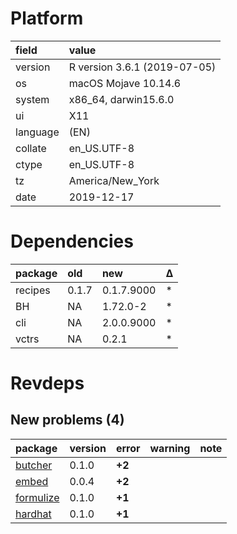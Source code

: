 # Platform

|field    |value                        |
|:--------|:----------------------------|
|version  |R version 3.6.1 (2019-07-05) |
|os       |macOS Mojave 10.14.6         |
|system   |x86_64, darwin15.6.0         |
|ui       |X11                          |
|language |(EN)                         |
|collate  |en_US.UTF-8                  |
|ctype    |en_US.UTF-8                  |
|tz       |America/New_York             |
|date     |2019-12-17                   |

# Dependencies

|package |old   |new        |Δ  |
|:-------|:-----|:----------|:--|
|recipes |0.1.7 |0.1.7.9000 |*  |
|BH      |NA    |1.72.0-2   |*  |
|cli     |NA    |2.0.0.9000 |*  |
|vctrs   |NA    |0.2.1      |*  |

# Revdeps

## New problems (4)

|package                            |version |error  |warning |note |
|:----------------------------------|:-------|:------|:-------|:----|
|[butcher](problems.md#butcher)     |0.1.0   |__+2__ |        |     |
|[embed](problems.md#embed)         |0.0.4   |__+2__ |        |     |
|[formulize](problems.md#formulize) |0.1.0   |__+1__ |        |     |
|[hardhat](problems.md#hardhat)     |0.1.0   |__+1__ |        |     |

